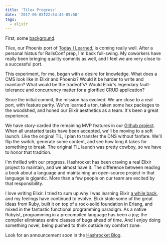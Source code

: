 ```yaml
---
title: 'Tilex Progress'
date: '2017-06-05T22:54:43-05:00'
tags:
  - elixir
---
```


First, some [background](/porting-til-to-phoenix-initial-commits).

Tilex, our Phoenix port of [Today I Learned](https://til.hashrocket.com), is
coming really well. After a personal hiatus for RailsConf prep, I'm back
full-swing. My coworkers have really been bringing quality commits as well, and
I feel we are very close to a successful port.

This experiment, for me, began with a desire for knowledge. What does a CMS
look like in Elixir and Phoenix? Would it be harder to write and maintain? What
would be the tradeoffs? Would Elixir's legendary fault-tolerance and
concurrency matter for a glorified CRUD application?

Since the initial commit, the mission has evolved. We are close to a real port,
with feature parity. We've learned a ton, taken some hex packages to the
woodshed, and honed our Elixir aesthetics as a team. It's been a great
experience.

We have story-carded the remaining MVP features in our [Github
project](https://github.com/hashrocket/tilex/projects/1). When all unstarted
tasks have been accepted, we'll be moving to a soft launch. Like the original
TIL, I plan to transfer the DNS without fanfare. We'll flip the switch,
generate some content, and see how long it takes for something to break. The
original TIL launch was pretty cowboy, so we have to honor that tradition.

I'm thrilled with our progress. Hashrocket has been craving a real Elixir
project to maintain, and we almost have it. The difference between reading a
book about a language and maintaining an open-source project in that language
is gigantic. More than a few people on our team are excited by that
responsibility.

I love writing Elixir. I tried to sum up why I was learning Elixir [a while
back](/why-elixir), and my feelings have continued to evolve. Elixir stole some
of the great ideas from Ruby, built it on top of a rock-solid foundation in
Erlang, and mixed in the fantastic functional programming paradigm. As a native
Rubyist, programming in a precompiled language has been a joy; the compiler
eliminates entire classes of bugs ahead of time. And I enjoy doing something
novel, being pushed to think outside my comfort zone.

Look for an announcement soon in the [Hashrocket
Blog](https://hashrocket.com/blog).
